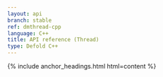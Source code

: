 ```yaml
---
layout: api
branch: stable
ref: dmthread-cpp
language: C++
title: API reference (Thread)
type: Defold C++
---
```

{% include anchor_headings.html html=content %}